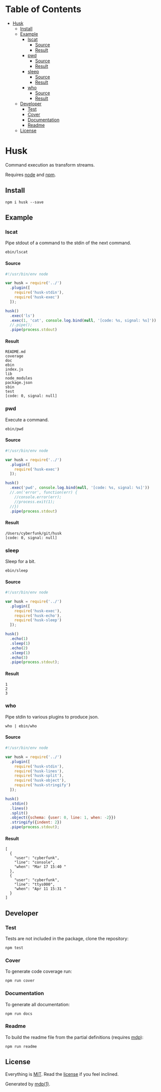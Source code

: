 Table of Contents
=================

* [Husk](#husk)
  * [Install](#install)
  * [Example](#example)
    * [lscat](#lscat)
      * [Source](#source)
      * [Result](#result)
    * [pwd](#pwd)
      * [Source](#source-1)
      * [Result](#result-1)
    * [sleep](#sleep)
      * [Source](#source-2)
      * [Result](#result-2)
    * [who](#who)
      * [Source](#source-3)
      * [Result](#result-3)
  * [Developer](#developer)
    * [Test](#test)
    * [Cover](#cover)
    * [Documentation](#documentation)
    * [Readme](#readme)
  * [License](#license)

Husk
====

Command execution as transform streams.

Requires [node](http://nodejs.org) and [npm](http://www.npmjs.org).

## Install

```
npm i husk --save
```

## Example

### lscat

Pipe stdout of a command to the stdin of the next command.

```
ebin/lscat
```

#### Source

```javascript
#!/usr/bin/env node

var husk = require('../')
  .plugin([
    require('husk-stdin'),
    require('husk-exec')
  ]);

husk()
  .exec('ls')
  .exec(1, 'cat', console.log.bind(null, '[code: %s, signal: %s]'))
  //.pipe();
  .pipe(process.stdout)
```

#### Result

```
README.md
coverage
doc
ebin
index.js
lib
node_modules
package.json
sbin
test
[code: 0, signal: null]
```

### pwd

Execute a command.

```
ebin/pwd
```

#### Source

```javascript
#!/usr/bin/env node

var husk = require('../')
  .plugin([
    require('husk-exec')
  ]);

husk()
  .exec('pwd', console.log.bind(null, '[code: %s, signal: %s]'))
  //.on('error', function(err) {
    //console.error(err);
    //process.exit(1);
  //})
  .pipe(process.stdout)
```

#### Result

```
/Users/cyberfunk/git/husk
[code: 0, signal: null]
```

### sleep

Sleep for a bit.

```
ebin/sleep
```

#### Source

```javascript
#!/usr/bin/env node

var husk = require('../')
  .plugin([
    require('husk-exec'),
    require('husk-echo'),
    require('husk-sleep')
  ]);

husk()
  .echo(1)
  .sleep(1)
  .echo(2)
  .sleep(1)
  .echo(3)
  .pipe(process.stdout);
```

#### Result

```
1
2
3
```

### who

Pipe stdin to various plugins to produce json.

```
who | ebin/who
```

#### Source

```javascript
#!/usr/bin/env node

var husk = require('../')
  .plugin([
    require('husk-stdin'),
    require('husk-lines'),
    require('husk-split'),
    require('husk-object'),
    require('husk-stringify')
  ]);

husk()
  .stdin()
  .lines()
  .split()
  .object({schema: {user: 0, line: 1, when: -2}})
  .stringify({indent: 2})
  .pipe(process.stdout);
```

#### Result

```
[
  {
    "user": "cyberfunk",
    "line": "console",
    "when": "Mar 17 15:40 "
  },
  {
    "user": "cyberfunk",
    "line": "ttys000",
    "when": "Apr 11 15:31 "
  }
]
```

## Developer

### Test

Tests are not included in the package, clone the repository:

```
npm test
```

### Cover

To generate code coverage run:

```
npm run cover
```

### Documentation

To generate all documentation:

```
npm run docs
```

### Readme

To build the readme file from the partial definitions (requires [mdp](https://github.com/freeformsystems/mdp)):

```
npm run readme
```

## License

Everything is [MIT](http://en.wikipedia.org/wiki/MIT_License). Read the [license](https://github.com/freeformsystems/husk/blob/master/LICENSE) if you feel inclined.

Generated by [mdp(1)](https://github.com/freeformsystems/mdp).

[node]: http://nodejs.org
[npm]: http://www.npmjs.org
[mdp]: https://github.com/freeformsystems/mdp
